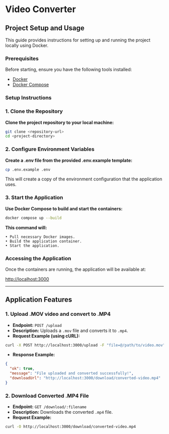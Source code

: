 # Video Converter

## Project Setup and Usage

This guide provides instructions for setting up and running the project locally using Docker.

### Prerequisites

Before starting, ensure you have the following tools installed:

- [Docker](https://www.docker.com/get-started)
- [Docker Compose](https://docs.docker.com/compose/install/)

### Setup Instructions

### 1. Clone the Repository

**Clone the project repository to your local machine:**

```bash
git clone <repository-url>
cd <project-directory>
```

### 2. Configure Environment Variables

**Create a .env file from the provided .env.example template:**

```bash
cp .env.example .env
```

This will create a copy of the environment configuration that the application uses.

### 3. Start the Application

**Use Docker Compose to build and start the containers:**

```bash
docker compose up --build
```

**This command will:**

    • Pull necessary Docker images.
    • Build the application container.
    • Start the application.

### Accessing the Application

Once the containers are running, the application will be available at:

[http://localhost:3000](http://localhost:3000)

---

## Application Features

### 1. Upload .MOV video and convert to .MP4

- **Endpoint:** `POST /upload`
- **Description:** Uploads a `.mov` file and converts it to `.mp4`.
- **Request Example (using cURL):**

```bash
curl -X POST http://localhost:3000/upload -F "file=@/path/to/video.mov"
```

- **Response Example:**

```json
{
  "ok": true,
  "message": "File uploaded and converted successfully!",
  "downloadUrl": "http://localhost:3000/download/converted-video.mp4"
}
```

### 2. Download Converted .MP4 File

- **Endpoint:** `GET /download/:filename`
- **Description:** Downloads the converted `.mp4` file.
- **Request Example:**

```bash
curl -O http://localhost:3000/download/converted-video.mp4
```
